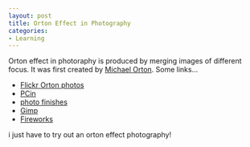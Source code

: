 ```yaml
---
layout: post
title: Orton Effect in Photography
categories:
- Learning
---
```



Orton effect in photoraphy is produced by merging images of different focus. It was first created by [Michael Orton](http://www.michaelorton.com/). Some links...

- [Flickr Orton photos](http://www.flickr.com/search/?q=orton&m=tags&s=int)
- [PCin](http://www.pcin.net/update/index.php/2006/11/01/the-orton-effect-digital-photography-tip-of-the-week/)
- [photo finishes](http://thephotofinishes.com/effectOrton.htm)
- [Gimp ](http://gimparoo.blogspot.com/2007/02/orton-effect.html)
- [Fireworks](http://www.adobe.com/devnet/fireworks/articles/photo_effects_02.html)

i just have to try out an orton effect photography!
